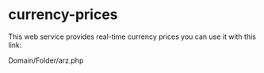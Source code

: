 # currency-prices
This web service provides real-time currency prices
you can use it with this link:

Domain/Folder/arz.php
